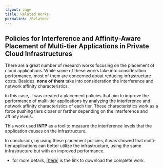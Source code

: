 ```yaml
---
layout: page
title: Related Works
permalink: /Related/
---
```



## Policies for Interference and Affinity-Aware Placement of Multi-tier Applications in Private Cloud Infrastructures


There are a great number of research works focusing on the placement of cloud applications. While some of these works take into consideration performance, most of them are concerned about reducing infrastructure costs. Besides, **none of them** take into consideration the interference and network affinity characteristics. 

In this case, it was created a placement policies that aim to improve the performance of multi-tier applications by analyzing the interference and network affinity characteristics of each tier. These characteristics work as a force pushing tiers closer or farther depending on the interference and affinity levels. 

This work used **INTP** as a tool to measure the interference levels that the application causes on the infrastructure.

In conclusion, by using these placement policies, it was showed that multi-tier applications can better utilize the infrastructure, using the same infrastructure but with an improved performance.

* for more details, [[here]](http://www.lbd.dcc.ufmg.br/colecoes/wscad/2017/020.pdf) is the link to download the complete work.

